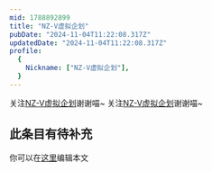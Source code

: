```yaml
---
mid: 1788892899
title: "NZ-V虚拟企划"
pubDate: "2024-11-04T11:22:08.317Z"
updatedDate: "2024-11-04T11:22:08.317Z"
profile:
  {
    Nickname: ["NZ-V虚拟企划"],
  }
---
```


关注[NZ-V虚拟企划](https://space.bilibili.com/1788892899)谢谢喵~ 关注[NZ-V虚拟企划](https://space.bilibili.com/1788892899)谢谢喵~

## 此条目有待补充
你可以在[这里](https://github.com/Yuhanawa/VTuber.ICU-Content/edit/master/v/NZ-V虚拟企划/index.md)编辑本文
